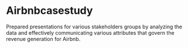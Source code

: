 # Airbnbcasestudy
Prepared presentations for various stakeholders groups by analyzing the data and effectively communicating various attributes that govern the revenue generation for Airbnb.

